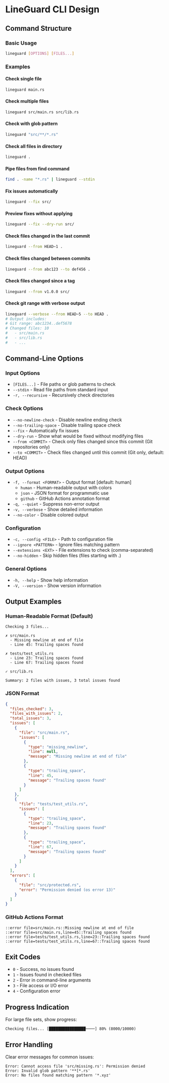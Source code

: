 # LineGuard CLI Design

## Command Structure

### Basic Usage
```bash
lineguard [OPTIONS] [FILES...]
```

### Examples

#### Check single file
```bash
lineguard main.rs
```

#### Check multiple files
```bash
lineguard src/main.rs src/lib.rs
```

#### Check with glob pattern
```bash
lineguard "src/**/*.rs"
```

#### Check all files in directory
```bash
lineguard .
```

#### Pipe files from find command
```bash
find . -name "*.rs" | lineguard --stdin
```

#### Fix issues automatically
```bash
lineguard --fix src/
```

#### Preview fixes without applying
```bash
lineguard --fix --dry-run src/
```

#### Check files changed in the last commit
```bash
lineguard --from HEAD~1 .
```

#### Check files changed between commits
```bash
lineguard --from abc123 --to def456 .
```

#### Check files changed since a tag
```bash
lineguard --from v1.0.0 src/
```

#### Check git range with verbose output
```bash
lineguard --verbose --from HEAD~5 --to HEAD .
# Output includes:
# Git range: abc1234..def5678
# Changed files: 10
#   - src/main.rs
#   - src/lib.rs
#   - ...
```

## Command-Line Options

### Input Options
- `[FILES...]` - File paths or glob patterns to check
- `--stdin` - Read file paths from standard input
- `-r, --recursive` - Recursively check directories

### Check Options
- `--no-newline-check` - Disable newline ending check
- `--no-trailing-space` - Disable trailing space check
- `--fix` - Automatically fix issues
- `--dry-run` - Show what would be fixed without modifying files
- `--from <COMMIT>` - Check only files changed since this commit (Git repositories only)
- `--to <COMMIT>` - Check files changed until this commit (Git only, default: HEAD)

### Output Options
- `-f, --format <FORMAT>` - Output format [default: human]
  - `human` - Human-readable output with colors
  - `json` - JSON format for programmatic use
  - `github` - GitHub Actions annotation format
- `-q, --quiet` - Suppress non-error output
- `-v, --verbose` - Show detailed information
- `--no-color` - Disable colored output

### Configuration
- `-c, --config <FILE>` - Path to configuration file
- `--ignore <PATTERN>` - Ignore files matching pattern
- `--extensions <EXT>` - File extensions to check (comma-separated)
- `--no-hidden` - Skip hidden files (files starting with .)

### General Options
- `-h, --help` - Show help information
- `-V, --version` - Show version information

## Output Examples

### Human-Readable Format (Default)
```
Checking 3 files...

✗ src/main.rs
  - Missing newline at end of file
  - Line 45: Trailing spaces found

✗ tests/test_utils.rs
  - Line 23: Trailing spaces found
  - Line 67: Trailing spaces found

✓ src/lib.rs

Summary: 2 files with issues, 3 total issues found
```

### JSON Format
```json
{
  "files_checked": 3,
  "files_with_issues": 2,
  "total_issues": 3,
  "issues": [
    {
      "file": "src/main.rs",
      "issues": [
        {
          "type": "missing_newline",
          "line": null,
          "message": "Missing newline at end of file"
        },
        {
          "type": "trailing_space",
          "line": 45,
          "message": "Trailing spaces found"
        }
      ]
    },
    {
      "file": "tests/test_utils.rs",
      "issues": [
        {
          "type": "trailing_space",
          "line": 23,
          "message": "Trailing spaces found"
        },
        {
          "type": "trailing_space",
          "line": 67,
          "message": "Trailing spaces found"
        }
      ]
    }
  ],
  "errors": [
    {
      "file": "src/protected.rs",
      "error": "Permission denied (os error 13)"
    }
  ]
}
```

### GitHub Actions Format
```
::error file=src/main.rs::Missing newline at end of file
::error file=src/main.rs,line=45::Trailing spaces found
::error file=tests/test_utils.rs,line=23::Trailing spaces found
::error file=tests/test_utils.rs,line=67::Trailing spaces found
```

## Exit Codes
- `0` - Success, no issues found
- `1` - Issues found in checked files
- `2` - Error in command-line arguments
- `3` - File access or I/O error
- `4` - Configuration error

## Progress Indication
For large file sets, show progress:
```
Checking files... [████████████████────] 80% (8000/10000)
```

## Error Handling
Clear error messages for common issues:
```
Error: Cannot access file 'src/missing.rs': Permission denied
Error: Invalid glob pattern '**[*.rs'
Error: No files found matching pattern '*.xyz'
```

